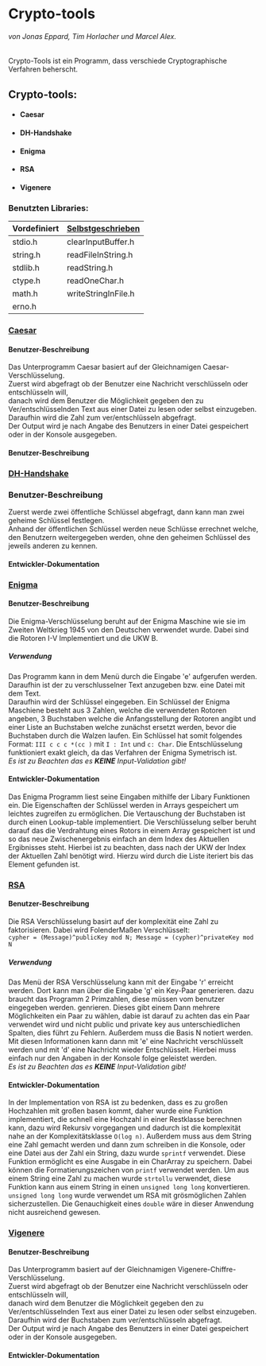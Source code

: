 # **Crypto-tools**
###### *von Jonas Eppard, Tim Horlacher und Marcel Alex.*

Crypto-Tools ist ein Programm, dass verschiede Cryptographische Verfahren beherscht.
## Crypto-tools:
* #### Caesar
* #### DH-Handshake
* #### Enigma 
* #### RSA
* #### Vigenere


### Benutzten Libraries: 
Vordefiniert | [Selbstgeschrieben]
------------ | -----------------
stdio.h      | clearInputBuffer.h
string.h     | readFileInString.h
stdlib.h     | readString.h
ctype.h      | readOneChar.h
math.h       | writeStringInFile.h
erno.h       |

### [Caesar]
#### Benutzer-Beschreibung
Das Unterprogramm Caesar basiert auf der Gleichnamigen Caesar-Verschlüsselung.\
Zuerst wird abgefragt ob der Benutzer eine Nachricht verschlüsseln oder entschlüsseln will,\
danach wird dem Benutzer  die Möglichkeit gegeben den zu Ver/entschlüsselnden Text aus einer Datei zu lesen oder selbst einzugeben.\
Daraufhin wird die Zahl zum ver/entschlüsseln abgefragt.\
Der Output wird je nach Angabe des Benutzers in einer Datei gespeichert oder in der Konsole ausgegeben.

#### Benutzer-Beschreibung

### [DH-Handshake]
### Benutzer-Beschreibung
Zuerst werde zwei öffentliche Schlüssel abgefragt, dann kann man zwei geheime Schlüssel festlegen.\
Anhand der öffentlichen Schlüssel werden neue Schlüsse errechnet welche, \
den Benutzern weitergegeben werden,
ohne den geheimen Schlüssel des jeweils anderen zu kennen.

#### Entwickler-Dokumentation

### [Enigma]
#### Benutzer-Beschreibung
Die Enigma-Verschlüsselung beruht auf der Enigma Maschine wie sie im Zweiten Weltkrieg 1945 von den Deutschen 
verwendet wurde. Dabei sind die Rotoren I-V Implementiert und die UKW B.
##### Verwendung
Das Programm kann in dem Menü durch die Eingabe 'e' aufgerufen werden. \
Daraufhin ist der zu verschlusselner Text anzugeben bzw. eine Datei mit dem Text.\
Daraufhin wird der Schlüssel eingegeben. Ein Schlüssel der Enigma Maschiene besteht aus 3 Zahlen,
welche die verwendeten Rotoren angeben, 3 Buchstaben welche die Anfangsstellung der Rotoren angibt
und einer Liste an Buchstaben welche zunächst ersetzt werden, bevor die Buchstaben durch die Walzen laufen.
Ein Schlüssel hat somit folgendes Format: ```III c c c *(cc )``` mit ```I : Int``` und ```c: Char```.
Die Entschlüsselung funktioniert exakt gleich, da das Verfahren der Enigma Symetrisch ist.\
*Es ist zu Beachten das es **KEINE** Input-Validation gibt!*
#### Entwickler-Dokumentation
Das Enigma Programm liest seine Eingaben mithilfe der Libary Funktionen ein. Die Eigenschaften der Schlüssel werden in Arrays gespeichert um leichtes zugreifen zu ermöglichen.
Die Vertauschung der Buchstaben ist durch einen Lookup-table implementiert. Die Verschlüsselung selber beruht darauf
das die Verdrahtung eines Rotors in einem Array gespeichert ist und so das neue Zwischenergebnis einfach an dem Index
des Aktuellen Ergibnisses steht. Hierbei ist zu beachten, dass nach der UKW der Index der Aktuellen Zahl benötigt wird.
Hierzu wird durch die Liste iteriert bis das Element gefunden ist.

### [RSA]
#### Benutzer-Beschreibung
Die RSA Verschlüsselung basirt auf der komplexität eine Zahl zu faktorisieren. Dabei wird FolenderMaßen Verschlüsselt:\
```cypher = (Message)^publicKey mod N; Message = (cypher)^privateKey mod N```
##### Verwendung
Das Menü der RSA Verschlüsselung kann mit der Eingabe 'r' erreicht werden. Dort kann man über die Eingabe 'g' ein Key-Paar generieren. 
dazu braucht das Programm 2 Primzahlen, diese müssen vom benutzer eingegeben werden.
genrieren. Dieses gibt einem Dann mehrere Möglichkeiten ein Paar zu wählen, dabie ist darauf zu achten das ein Paar verwendet 
wird und nicht public und private key aus unterschiedlichen Spalten, dies führt zu Fehlern. Außerdem muss die Basis N notiert werden.
Mit diesen Informationen kann dann mit 'e' eine Nachricht verschlüsselt werden und mit 'd' eine Nachricht wieder Entschlüsselt.
Hierbei muss einfach nur den Angaben in der Konsole folge geleistet werden.\
*Es ist zu Beachten das es **KEINE** Input-Validation gibt!*
#### Entwickler-Dokumentation
In der Implementation von RSA ist zu bedenken, dass es zu großen Hochzahlen mit großen basen kommt, daher wurde eine Funktion implementiert,
die schnell eine Hochzahl in einer Restklasse berechnen kann, dazu wird Rekursiv vorgegangen und dadurch ist die komplexität
nahe an der Komplexitätsklasse ```O(log n)```. Außerdem muss aus dem String eine Zahl gemacht werden und dann zum schreiben in die Konsole,
oder eine Datei aus der Zahl ein String, dazu wurde ```sprintf``` verwendet. Diese Funktion ermöglicht es eine Ausgabe in ein 
CharArray zu speichern. Dabei können die Formatierungszeichen von ```printf``` verwendet werden.
Um aus einem String eine Zahl zu machen wurde ```strtollu``` verwendet, diese Funktion kann aus einem String in einen ```unsigned long long``` konvertieren.
```unsigned long long``` wurde verwendet um RSA mit grösmöglichen Zahlen sicherzustellen. Die Genauchigkeit eines ```double``` wäre in dieser
Anwendung nicht ausreichend gewesen.

### [Vigenere]
#### Benutzer-Beschreibung
Das Unterprogramm basiert auf der Gleichnamigen  Vigenere-Chiffre-Verschlüsselung.\
Zuerst wird abgefragt ob der Benutzer eine Nachricht verschlüsseln oder entschlüsseln will,\
danach wird dem Benutzer  die Möglichkeit gegeben den zu Ver/entschlüsselnden Text aus einer Datei zu lesen oder selbst einzugeben.\
Daraufhin wird der Buchstaben zum ver/entschlüsseln abgefragt.\
Der Output wird je nach Angabe des Benutzers in einer Datei gespeichert oder in der Konsole ausgegeben.

#### Entwickler-Dokumentation





[Selbstgeschrieben]:https://github.com/eintim/crypto-tools/tree/main/src/lib
[Enigma]:https://github.com/eintim/crypto-tools/blob/main/src/enigma
[Vigenere]:https://github.com/eintim/crypto-tools/blob/main/src/vigenere
[DH-Handshake]:https://github.com/eintim/crypto-tools/blob/main/src/diffiehellman
[Caesar]:https://github.com/eintim/crypto-tools/blob/main/src/caesar
[RSA]:https://github.com/eintim/crypto-tools/tree/main/src/rsa